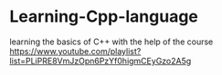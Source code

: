 # Learning-Cpp-language
learning the basics of C++ with the help of the course https://www.youtube.com/playlist?list=PLiPRE8VmJzOpn6PzYf0higmCEyGzo2A5g
